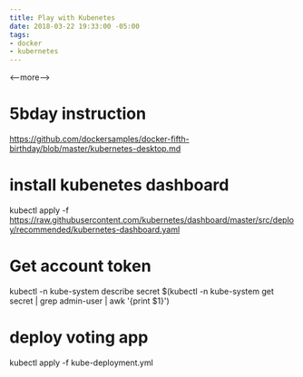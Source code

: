 ```yaml
---
title: Play with Kubenetes
date: 2018-03-22 19:33:00 -05:00
tags:
- docker
- kubernetes
---
```



<--more-->
# 5bday instruction
https://github.com/dockersamples/docker-fifth-birthday/blob/master/kubernetes-desktop.md

# install kubenetes dashboard

kubectl apply -f https://raw.githubusercontent.com/kubernetes/dashboard/master/src/deploy/recommended/kubernetes-dashboard.yaml

# Get account token

kubectl -n kube-system describe secret $(kubectl -n kube-system get secret | grep admin-user | awk '{print $1}')

# deploy voting app
kubectl apply -f kube-deployment.yml



